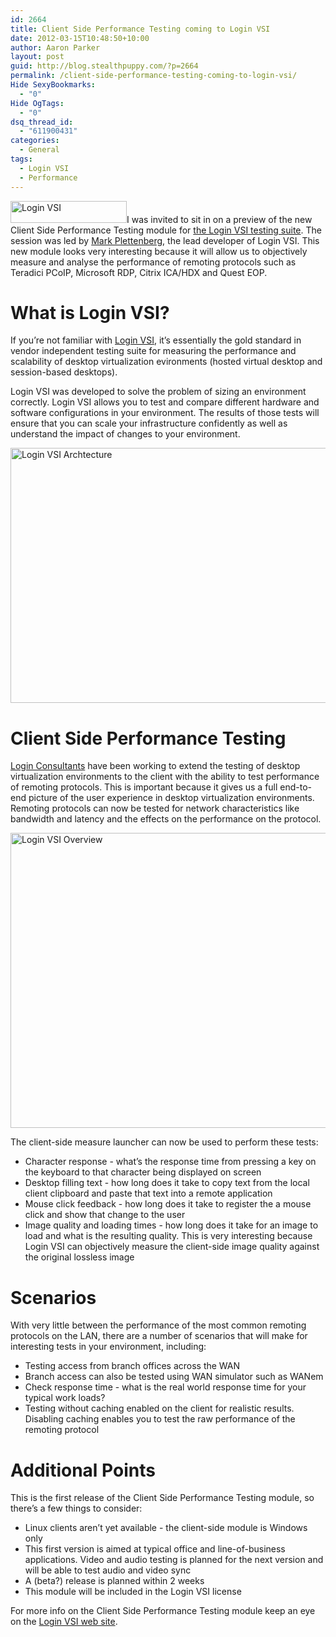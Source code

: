 ```yaml
---
id: 2664
title: Client Side Performance Testing coming to Login VSI
date: 2012-03-15T10:48:50+10:00
author: Aaron Parker
layout: post
guid: http://blog.stealthpuppy.com/?p=2664
permalink: /client-side-performance-testing-coming-to-login-vsi/
Hide SexyBookmarks:
  - "0"
Hide OgTags:
  - "0"
dsq_thread_id:
  - "611900431"
categories:
  - General
tags:
  - Login VSI
  - Performance
---
```

<img class="alignleft size-full wp-image-2665" title="Login VSI" src="http://stealthpuppy.com/wp-content/uploads/2012/03/loginvsiheader.png" alt="Login VSI" width="186" height="35" srcset="https://stealthpuppy.com/wp-content/uploads/2012/03/loginvsiheader.png 186w, https://stealthpuppy.com/wp-content/uploads/2012/03/loginvsiheader-150x28.png 150w" sizes="(max-width: 186px) 100vw, 186px" />I was invited to sit in on a preview of the new Client Side Performance Testing module for [the Login VSI testing suite](http://www.loginvsi.com/en/product-overview). The session was led by [Mark Plettenberg](https://twitter.com/#!/markplettenberg), the lead developer of Login VSI. This new module looks very interesting because it will allow us to objectively measure and analyse the performance of remoting protocols such as Teradici PCoIP, Microsoft RDP, Citrix ICA/HDX and Quest EOP.

# What is Login VSI?

If you&#8217;re not familiar with [Login VSI](http://www.loginvsi.com/en/product-overview), it&#8217;s essentially the gold standard in vendor independent testing suite for measuring the performance and scalability of desktop virtualization evironments (hosted virtual desktop and session-based desktops).

Login VSI was developed to solve the problem of sizing an environment correctly. Login VSI allows you to test and compare different hardware and software configurations in your environment. The results of those tests will ensure that you can scale your infrastructure confidently as well as understand the impact of changes to your environment.

<img class="alignleft size-full wp-image-2666" title="Login VSI Archtecture" src="http://stealthpuppy.com/wp-content/uploads/2012/03/LoginVSIArchtecture.png" alt="Login VSI Archtecture" width="660" height="408" srcset="https://stealthpuppy.com/wp-content/uploads/2012/03/LoginVSIArchtecture.png 660w, https://stealthpuppy.com/wp-content/uploads/2012/03/LoginVSIArchtecture-150x92.png 150w, https://stealthpuppy.com/wp-content/uploads/2012/03/LoginVSIArchtecture-300x185.png 300w" sizes="(max-width: 660px) 100vw, 660px" /> 

# Client Side Performance Testing

[Login Consultants](http://loginconsultants.com/) have been working to extend the testing of desktop virtualization environments to the client with the ability to test performance of remoting protocols. This is important because it gives us a full end-to-end picture of the user experience in desktop virtualization environments. Remoting protocols can now be tested for network characteristics like bandwidth and latency and the effects on the performance on the protocol.

<img class="alignleft size-full wp-image-2667" title="Login VSI Overview" src="http://stealthpuppy.com/wp-content/uploads/2012/03/LoginVSIClideOverview.png" alt="Login VSI Overview" width="660" height="472" srcset="https://stealthpuppy.com/wp-content/uploads/2012/03/LoginVSIClideOverview.png 660w, https://stealthpuppy.com/wp-content/uploads/2012/03/LoginVSIClideOverview-150x107.png 150w, https://stealthpuppy.com/wp-content/uploads/2012/03/LoginVSIClideOverview-300x214.png 300w" sizes="(max-width: 660px) 100vw, 660px" /> 

The client-side measure launcher can now be used to perform these tests:

  * Character response - what&#8217;s the response time from pressing a key on the keyboard to that character being displayed on screen
  * Desktop filling text - how long does it take to copy text from the local client clipboard and paste that text into a remote application
  * Mouse click feedback - how long does it take to register the a mouse click and show that change to the user
  * Image quality and loading times - how long does it take for an image to load and what is the resulting quality. This is very interesting because Login VSI can objectively measure the client-side image quality against the original lossless image

# Scenarios

With very little between the performance of the most common remoting protocols on the LAN, there are a number of scenarios that will make for interesting tests in your environment, including:

  * Testing access from branch offices across the WAN
  * Branch access can also be tested using WAN simulator such as WANem
  * Check response time - what is the real world response time for your typical work loads?
  * Testing without caching enabled on the client for realistic results. Disabling caching enables you to test the raw performance of the remoting protocol

# Additional Points

This is the first release of the Client Side Performance Testing module, so there&#8217;s a few things to consider:

  * Linux clients aren&#8217;t yet available - the client-side module is Windows only
  * This first version is aimed at typical office and line-of-business applications. Video and audio testing is planned for the next version and will be able to test audio and video sync
  * A (beta?) release is planned within 2 weeks
  * This module will be included in the Login VSI license

For more info on the Client Side Performance Testing module keep an eye on the [Login VSI web site](http://www.loginvsi.com/).